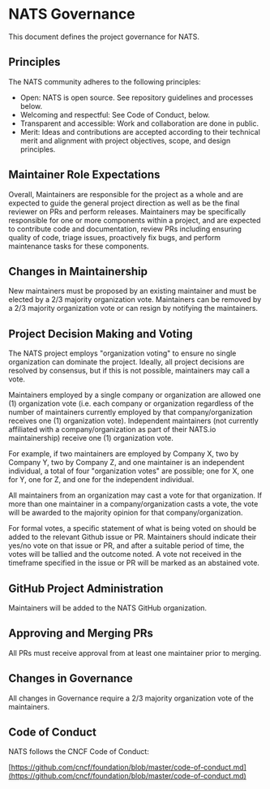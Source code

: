 # NATS Governance

This document defines the project governance for NATS.

## Principles

The NATS community adheres to the following principles:

- Open: NATS is open source. See repository guidelines and processes below.
- Welcoming and respectful: See Code of Conduct, below.
- Transparent and accessible: Work and collaboration are done in public.
- Merit: Ideas and contributions are accepted according to their technical merit and alignment with project objectives, scope, and design principles.

## Maintainer Role Expectations
Overall, Maintainers are responsible for the project as a whole and are expected to guide the general project direction as well as be the final reviewer on PRs and perform releases.
Maintainers may be specifically responsible for one or more components within a project, and are expected to contribute code and documentation, review PRs including ensuring quality of code, triage issues, proactively fix bugs, and perform maintenance tasks for these components.

## Changes in Maintainership
New maintainers must be proposed by an existing maintainer and must be elected by a 2/3 majority organization vote. Maintainers can be removed by a 2/3 majority organization vote or can resign by notifying the maintainers.

## Project Decision Making and Voting

The NATS project employs "organization voting" to ensure no single organization can dominate the project. Ideally, all project decisions are resolved by consensus, but if this is not possible, maintainers may call a vote.

Maintainers employed by a single company or organization are allowed one (1) organization vote (i.e. each company or organization regardless of the number of maintainers currently employed by that company/organization receives one (1) organization vote). Independent maintainers (not currently affiliated with a company/organization as part of their NATS.io maintainership) receive one (1) organization vote.

For example, if two maintainers are employed by Company X, two by Company Y, two by Company Z, and one maintainer is an independent individual, a total of four "organization votes" are possible; one for X, one for Y, one for Z, and one for the independent individual.

All maintainers from an organization may cast a vote for that organization. If more than one maintainer in a company/organization casts a vote, the vote will be awarded to the majority opinion for that company/organization.

For formal votes, a specific statement of what is being voted on should be added to the relevant Github issue or PR. Maintainers should indicate their yes/no vote on that issue or PR, and after a suitable period of time, the votes will be tallied and the outcome noted. A vote not received in the timeframe specified in the issue or PR will be marked as an abstained vote.

## GitHub Project Administration
Maintainers will be added to the NATS GitHub organization.

## Approving and Merging PRs
All PRs must receive approval from at least one maintainer prior to merging.

## Changes in Governance
All changes in Governance require a 2/3 majority organization vote of the maintainers.

## Code of Conduct

NATS follows the CNCF Code of Conduct:

[https://github.com/cncf/foundation/blob/master/code-of-conduct.md](https://github.com/cncf/foundation/blob/master/code-of-conduct.md)
